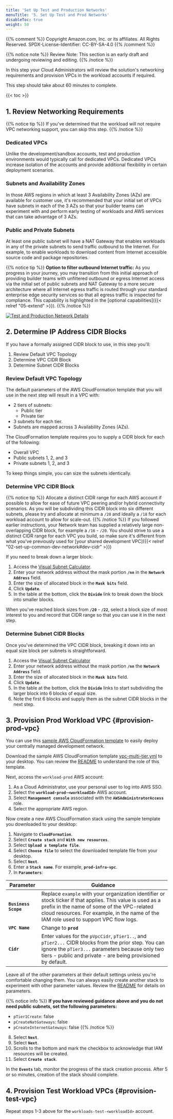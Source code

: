 ```yaml
---
title: 'Set Up Test and Production Networks'
menuTitle: '5. Set Up Test and Prod Networks'
disableToc: true
weight: 50
---
```


{{% comment %}}
Copyright Amazon.com, Inc. or its affiliates. All Rights Reserved.
SPDX-License-Identifier: CC-BY-SA-4.0
{{% /comment %}}

{{% notice note %}}
Review Note: This section is an early draft and undergoing reviewing and editing.
{{% /notice %}}

In this step your Cloud Administrators will review the solution's networking requirements and provision VPCs in the workload accounts if required.

This step should take about 60 minutes to complete.

{{< toc >}}

## 1. Review Networking Requirements
{{% notice tip %}}
If you've determined that the workload will not require VPC networking support, you can skip this step.
{{% /notice %}}

### Dedicated VPCs
Unlike the development/sandbox accounts, test and production environments would typically call for dedicated VPCs.  Dedicated VPCs increase isolation of the accounts and provide additional flexibility in certain deployment scenarios.

### Subnets and Availability Zones
In those AWS regions in which at least 3 Availability Zones (AZs) are available for customer use, it's recommended that your initial set of VPCs have subnets in each of the 3 AZs so that your builder teams can experiment with and perform early testing of workloads and AWS services that can take advantage of 3 AZs.

### Public and Private Subnets
At least one public subnet will have a NAT Gateway that enables workloads in any of the private subnets to send traffic outbound to the Internet. For example, to enable workloads to download content from Internet accessible source code and package repositories.

{{% notice tip %}}
**Option to filter outbound Internet traffic:** As you progress in your journey, you may transition from this initial approach of providing builder teams with unfiltered outbound or egress Internet access via the initial set of public subnets and NAT Gateway to a more secure architecture where all Internet egress traffic is routed through your standard enterprise edge security services so that all egress traffic is inspected for compliance. This capability is highlighted in the [optional capabilities]({{< relref "05-extend" >}}).
{{% /notice %}}

[![Test and Production Network Details](/images/04-test-prod/initial-foundation-test-prod-single-region.png)](/images/04-test-prod/initial-foundation-test-prod-single-region.png)

## 2. Determine IP Address CIDR Blocks
If you have a formally assigned CIDR block to use, in this step you'll:

1. Review Default VPC Topology
2. Determine VPC CIDR Block
3. Determine Subnet CIDR Blocks

### Review Default VPC Topology

The default parameters of the AWS CloudFormation template that you will use in the next step will result in a VPC with:
* 2 tiers of subnets:
  * Public tier
  * Private tier
* 3 subnets for each tier.
* Subnets are mapped across 3 Availability Zones (AZs).

The CloudFormation template requires you to supply a CIDR block for each of the following:

* Overall VPC
* Public subnets 1, 2, and 3
* Private subnets 1, 2, and 3

To keep things simple, you can size the subnets identically.

### Determine VPC CIDR Block
{{% notice tip %}}
Allocate a distinct CIDR range for each AWS account if possible to allow for ease of future VPC peering and/or hybrid connectivity scenarios.  As you will be subdividing this CIDR block into six different subnets, please try and allocate at minimum a `/20` and ideally a `/18` for each workload account to allow for scale-out.
{{% /notice %}}
If you followed earlier instructions, your Network team has supplied a relatively large non-overlapping CIDR block, for example a `/16` - `/20`. You should strive to use a distinct CIDR range for each VPC you build, so make sure it's different from what you've previously used for [your shared development VPC]({{< relref "02-set-up-common-dev-network#dev-cidr" >}})

If you need to break down a larger block:

1. Access the [Visual Subnet Calculator](http://www.davidc.net/sites/default/subnets/subnets.html).
2. Enter your network address without the mask portion **`/nn`** in the **`Network Address`** field.
3. Enter the size of allocated block in the **`Mask bits`** field.
4. Click **`Update`**.  
5. In the table at the bottom, click the **`Divide`** link to break down the block into smaller blocks.  

When you've reached block sizes from **`/20`** - **`/22`**, select a block size of most interest to you and record that CIDR range so that you can use it in the next step.

### Determine Subnet CIDR Blocks

Once you've determined the VPC CIDR block, breaking it down into an equal size block per subnets is straightforward.

1. Access the [Visual Subnet Calculator](http://www.davidc.net/sites/default/subnets/subnets.html)
2. Enter your network address without the mask portion **`/nn`** the **`Network Address`** field.
3. Enter the size of allocated block in the **`Mask bits`** field.
4. Click **`Update`**.  
5. In the table at the bottom, click the **`Divide`** links to start subdividing the larger block into 6 blocks of equal size.
6. Note the first 6 blocks and supply them as the subnet CIDR blocks in the next step.

## 3. Provision Prod Workload VPC {#provision-prod-vpc}

You can use this [sample AWS CloudFormation template](https://github.com/aws-samples/vpc-multi-tier) to easily deploy your centrally managed development network.

Download the sample AWS CloudFormation template [vpc-multi-tier.yml](https://raw.githubusercontent.com/aws-samples/vpc-multi-tier/master/vpc-multi-tier.yml) to your desktop. You can review the [README](https://github.com/aws-samples/vpc-multi-tier/blob/master/README.md) to understand the role of this template.

Next, access the `workload-prod` AWS account:

1. As a Cloud Administrator, use your personal user to log into AWS SSO.
2. Select the **`workload-prod-<workloadId>`** AWS account.
3. Select **`Management console`** associated with the **`AWSAdministratorAccess`** role.
4. Select the appropriate AWS region.

Now create a new AWS CloudFormation stack using the sample template you downloaded to your desktop:

1. Navigate to **`CloudFormation`**.
2. Select **`Create stack`** and **`With new resources`**.
3. Select **`Upload a template file`**.
4. Select **`Choose file`** to select the downloaded template file from your desktop.
5. Select **`Next`**.
6. Enter a **`Stack name`**. For example, **`prod-infra-vpc`**.
7. In **`Parameters`**:

|Parameter|Guidance|
|---------|--------|
|**`Business Scope`**|Replace `example` with your organization identifier or stock ticker if that applies. This value is used as a prefix in the name of some of the VPC-related cloud resources. For example, in the name of the IAM role used to support VPC flow logs.|
|**`VPC Name`**|Change to **`prod`**|
|**`Cidr`**|Enter values for the `pVpcCidr`, `pTier1..`, and `pTier2...` CIDR blocks from the prior step. You can ignore the `pTier3...` parameters because only two tiers - public and private - are being provisioned by default.|

Leave all of the other parameters at their default settings unless you're comfortable changing them.  You can always easily create another stack to experiment with other parameter values. Review the [README](https://github.com/aws-samples/vpc-multi-tier/blob/master/README.md) for details on parameters.

{{% notice info %}}
**If you have reviewed guidance above and you do not need public subnets, set the following parameters:**
- `pTier1Create`: false
- `pCreateNatGateways`: false
- `pCreateInternetGateways`: false
{{% /notice %}}

8. Select **`Next`**.
9. Select **`Next`**.
10. Scrolls to the bottom and mark the checkbox to acknowledge that IAM resources will be created.
11. Select **`Create stack`**.

In the **`Events`** tab, monitor the progress of the stack creation process. After 5 or so minutes, creation of the stack should complete.

## 4. Provision Test Workload VPCs {#provision-test-vpc}

Repeat steps 1-3 above for the `workloads-test-<workloadId>` account.
